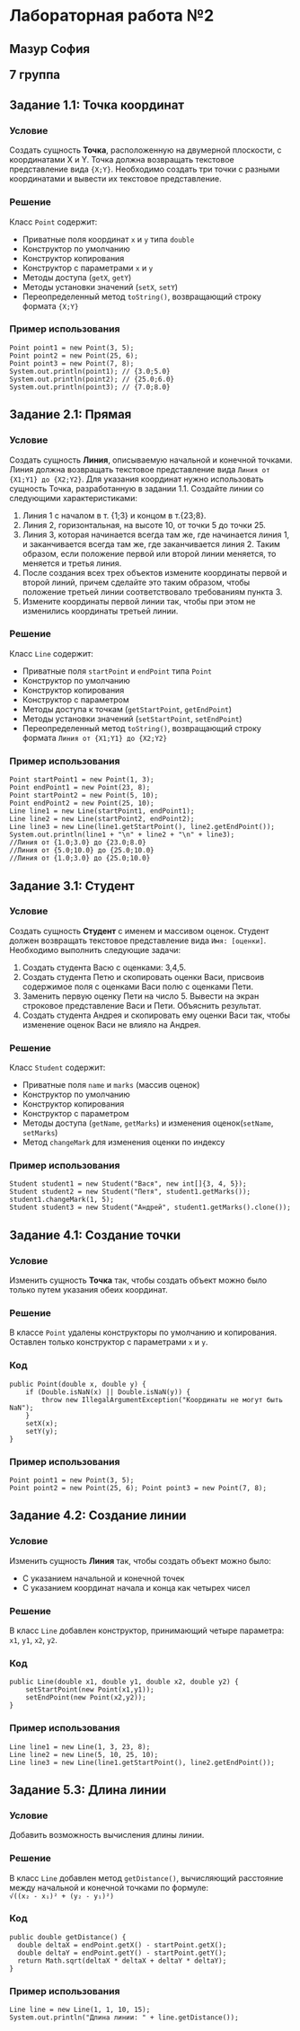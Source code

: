 <h1>Лабораторная работа №2</h1>
<h2>
  <p>Мазур София</p>
  <p>7 группа</p>
</h2>

<h2>Задание 1.1: Точка координат</h2>
<h3>Условие</h3> 
<p>Создать сущность <strong>Точка</strong>, расположенную на двумерной плоскости, с координатами X и Y. 
Точка должна возвращать текстовое представление вида <code>{X;Y}</code>. Необходимо создать три точки с разными координатами и вывести их текстовое представление.</p>
<h3>Решение</h3> <p>Класс <code>Point</code> содержит:</p> 
<ul> 
  <li>Приватные поля координат <code>x</code> и <code>y</code> типа <code>double</code></li>
  <li>Конструктор по умолчанию</li> 
  <li>Конструктор копирования</li> 
  <li>Конструктор с параметрами <code>x</code> и <code>y</code></li> 
  <li>Методы доступа (<code>getX</code>, <code>getY</code>)</li> 
  <li>Методы установки значений (<code>setX</code>, <code>setY</code>)</li> 
  <li>Переопределенный метод <code>toString()</code>, возвращающий строку формата <code>{X;Y}</code></li> 
</ul>
<h3>Пример использования</h3> 
<pre>
<code>Point point1 = new Point(3, 5); 
Point point2 = new Point(25, 6); 
Point point3 = new Point(7, 8); 
System.out.println(point1); // {3.0;5.0} 
System.out.println(point2); // {25.0;6.0} 
System.out.println(point3); // {7.0;8.0}</code></pre>

<h2>Задание 2.1: Прямая</h2>
<h3>Условие</h3> 
<p>Создать сущность <strong>Линия</strong>, описываемую начальной и конечной точками. Линия должна возвращать текстовое представление вида <code>Линия от {X1;Y1} до {X2;Y2}</code>.
Для указания координат нужно использовать сущность Точка, разработанную в задании 1.1. Создайте
линии со следующими характеристиками:
<ol>
    <li>Линия 1 с началом в т. {1;3} и концом в т.{23;8}.</li>
    <li>Линия 2, горизонтальная, на высоте 10, от точки 5 до точки 25.</li>
    <li>Линия 3, которая начинается всегда там же, где начинается линия 1, и заканчивается всегда там же, где заканчивается линия 2. Таким образом, если положение первой или второй линии меняется, то меняется и третья линия.</li>
    <li>После создания всех трех объектов измените координаты первой и второй линий, причем сделайте это таким образом, чтобы положение третьей линии соответствовало требованиям пункта 3.</li>
    <li>Измените координаты первой линии так, чтобы при этом не изменились координаты третьей линии.</li>
</ol>
</p>
<h3>Решение</h3> 
<p>Класс <code>Line</code> содержит:</p> 
<ul> 
  <li>Приватные поля <code>startPoint</code> и <code>endPoint</code> типа <code>Point</code></li>
  <li>Конструктор по умолчанию</li> 
  <li>Конструктор копирования</li> 
  <li>Конструктор с параметром</li> 
  <li>Методы доступа к точкам (<code>getStartPoint</code>, <code>getEndPoint</code>)</li> 
  <li>Методы установки значений (<code>setStartPoint</code>, <code>setEndPoint</code>)</li> 
  <li>Переопределенный метод <code>toString()</code>, возвращающий строку формата <code>Линия от {X1;Y1} до {X2;Y2}</code></li> 
</ul>
<h3>Пример использования</h3> 
<pre><code>Point startPoint1 = new Point(1, 3); 
Point endPoint1 = new Point(23, 8);  
Point startPoint2 = new Point(5, 10);  
Point endPoint2 = new Point(25, 10); 
Line line1 = new Line(startPoint1, endPoint1); 
Line line2 = new Line(startPoint2, endPoint2); 
Line line3 = new Line(line1.getStartPoint(), line2.getEndPoint());
System.out.println(line1 + "\n" + line2 + "\n" + line3);
//Линия от {1.0;3.0} до {23.0;8.0}
//Линия от {5.0;10.0} до {25.0;10.0}
//Линия от {1.0;3.0} до {25.0;10.0}
</code></pre>

<h2>Задание 3.1: Студент</h2>
<h3>Условие</h3> 
<p>Создать сущность <strong>Студент</strong> с именем и массивом оценок. Студент должен возвращать текстовое представление вида 
  <code>Имя: [оценки]</code>. Необходимо выполнить следующие задачи:
<ol>
  <li>Создать студента Васю с оценками: 3,4,5.</li>
  <li>Создать студента Петю и скопировать оценки Васи, присвоив содержимое поля с оценками Васи полю с оценками Пети.</li>
  <li>Заменить первую оценку Пети на число 5. Вывести на экран строковое представление Васи и Пети. Объяснить результат.</li>
  <li>Создать студента Андрея и скопировать ему оценки Васи так, чтобы изменение оценок Васи не влияло на Андрея.</li>
</ol>
</p>

<h3>Решение</h3> <p>Класс <code>Student</code> содержит:</p> 
<ul> 
  <li>Приватные поля <code>name</code> и <code>marks</code> (массив оценок)</li> 
  <li>Конструктор по умолчанию</li> 
  <li>Конструктор копирования</li>
  <li>Конструктор с параметром</li> 
  <li>Методы доступа (<code>getName</code>, <code>getMarks</code>) и изменения оценок(<code>setName</code>, <code>setMarks</code>)</li> 
  <li>Метод <code>changeMark</code> для изменения оценки по индексу</li> 
</ul>

<h3>Пример использования</h3> 
<pre><code>Student student1 = new Student("Вася", new int[]{3, 4, 5}); 
Student student2 = new Student("Петя", student1.getMarks()); 
student1.changeMark(1, 5);
Student student3 = new Student("Андрей", student1.getMarks().clone());</code></pre>

<h2>Задание 4.1: Создание точки</h2><h3>Условие</h3> <p>Изменить сущность <strong>Точка</strong> так, чтобы создать объект можно было только путем указания обеих координат.</p><h3>Решение</h3> 
<p>В классе <code>Point</code> удалены конструкторы по умолчанию и копирования. Оставлен только конструктор с параметрами <code>x</code> и <code>y</code>.</p>
<h3>Код</h3> 
<pre><code>public Point(double x, double y) {
    if (Double.isNaN(x) || Double.isNaN(y)) {
        throw new IllegalArgumentException("Координаты не могут быть NaN");
    }
    setX(x);
    setY(y);
}</code></pre>
</p>

<h3>Пример использования</h3> 
<pre><code>Point point1 = new Point(3, 5); 
Point point2 = new Point(25, 6); Point point3 = new Point(7, 8);</code></pre>

<h2>Задание 4.2: Создание линии</h2>
<h3>Условие</h3> 
<p>Изменить сущность <strong>Линия</strong> так, чтобы создать объект можно было:</p> <ul> <li>С указанием начальной и конечной точек</li> <li>С указанием координат начала и конца как четырех чисел</li> </ul>
<h3>Решение</h3> 
<p>В класс <code>Line</code> добавлен конструктор, принимающий четыре параметра: <code>x1</code>, <code>y1</code>, <code>x2</code>, <code>y2</code>.</p>
<h3>Код</h3> 
<pre><code>public Line(double x1, double y1, double x2, double y2) {
    setStartPoint(new Point(x1,y1));
    setEndPoint(new Point(x2,y2));
}</code></pre>
</p>
<h3>Пример использования</h3> 
<pre><code>Line line1 = new Line(1, 3, 23, 8); 
Line line2 = new Line(5, 10, 25, 10); 
Line line3 = new Line(line1.getStartPoint(), line2.getEndPoint());</code></pre>

<h2>Задание 5.3: Длина линии</h2>
<h3>Условие</h3> <p>Добавить возможность вычисления длины линии.</p>
<h3>Решение</h3> 
<p>В класс <code>Line</code> добавлен метод <code>getDistance()</code>, вычисляющий расстояние между начальной и конечной точками по формуле:<br> <code>√((x₂ - x₁)² + (y₂ - y₁)²)</code></p>
<h3>Код</h3> 
<pre><code>public double getDistance() { 
  double deltaX = endPoint.getX() - startPoint.getX();
  double deltaY = endPoint.getY() - startPoint.getY(); 
  return Math.sqrt(deltaX * deltaX + deltaY * deltaY); 
}</code></pre>
<h3>Пример использования</h3> 
<pre><code>Line line = new Line(1, 1, 10, 15); 
System.out.println("Длина линии: " + line.getDistance());</code></pre>

